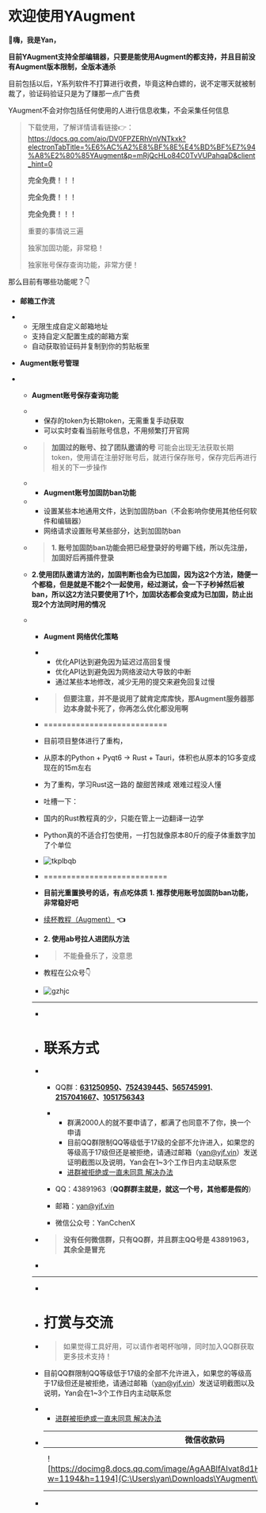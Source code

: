 # 欢迎使用YAugment

👋**嗨，我是Yan，**

**目前YAugment支持全部编辑器，只要是能使用Augment的都支持，并且目前没有Augment版本限制，全版本通杀**

目前包括以后，Y系列软件不打算进行收费，毕竟这种白嫖的，说不定哪天就被制裁了，验证码验证只是为了赚那一点广告费

YAugment不会对你包括任何使用的人进行信息收集，不会采集任何信息





> 下载使用，了解详情请看链接👉：https://docs.qq.com/aio/DV0FPZERhVnVNTkxk?electronTabTitle=%E6%AC%A2%E8%BF%8E%E4%BD%BF%E7%94%A8%E2%80%85YAugment&p=mRjQcHLo84C0TvVUPahqaD&client_hint=0
>
> **完全免费！！！**
>
> **完全免费！！！**
>
> **完全免费！！！**
>
> 重要的事情说三遍
>
> 独家加固功能，非常稳！
>
> 独家账号保存查询功能，非常方便！



那么目前有哪些功能呢？👇

- **邮箱工作流**

- - 无限生成自定义邮箱地址
  - 支持自定义配置生成的邮箱方案
  - 自动获取验证码并复制到你的剪贴板里

- **Augment账号管理**

- - **Augment账号保存查询功能**

  - - 保存的token为长期token，无需重复手动获取
    - 可以实时查看当前账号信息，不用频繁打开官网

  - > **加固过的账号、拉了团队邀请的号** 可能会出现无法获取长期token，使用请在注册好账号后，就进行保存账号，保存完后再进行相关的下一步操作

  - - **Augment账号加固防ban功能**

  - - 设置某些本地通用文件，达到加固防ban（不会影响你使用其他任何软件和编辑器）
    - 网络请求设置账号某些部分，达到加固防ban

  - > **1. 账号加固防ban功能会把已经登录好的号踢下线，所以先注册，加固好后再插件登录**

  - **2.使用团队邀请方法的，加固判断也会为已加固，因为这2个方法，随便一个都稳，但是就是不能2个一起使用，经过测试，会一下子秒掉然后被ban，所以这2方法只要使用了1个，加固状态都会变成为已加固，防止出现2个方法同时用的情况**

  - - **Augment 网络优化策略**

    - - 优化API达到避免因为延迟过高回复慢
      - 优化API达到避免因为网络波动大导致的中断
      - 通过某些本地修改，减少无用的提交来避免回复过慢

    - > **但要注意，并不是说用了就肯定库库快，那Augment服务器那边本身就卡死了，你再怎么优化都没用啊**

    - ===========================

    - 目前项目整体进行了重构，

    - 从原本的Python + Pyqt6 → Rust + Tauri，体积也从原本的1G多变成现在的15m左右

    - 为了重构，学习Rust这一路的 酸甜苦辣咸 艰难过程没人懂

    - 吐槽一下：

    - 国内的Rust教程真的少，只能在管上一边翻译一边学

    - Python真的不适合打包使用，一打包就像原本80斤的瘦子体重数字加了个单位

    - ![tkplbqb](C:\Users\yan\Downloads\YAugment\img\tkplbqb.jpg)

    - ===========================

    - **目前光重置换号的话，有点吃体质** **1. 推荐使用账号加固防ban功能，非常稳好吧**

    - [续杯教程（Augment）](https://docs.qq.com/aio/DV0FPZERhVnVNTkxk?p=p0mB60SgGKlNohq4xa6f5E) **👈**

    - **2. 使用ab号拉人进团队方法**

    - > 不能叠叠乐了，没意思

    - 教程在公众号👇

    - ![gzhjc](C:\Users\yan\Downloads\YAugment\img\gzhjc.png)

    - ------

    - 

    - # **联系方式**

    - - QQ群：[**631250950**](https://qm.qq.com/q/KU0hxAyx2M)**、**[**752439445**](https://qm.qq.com/q/ZFHYlB21cO)**、**[**565745991**](https://qm.qq.com/q/Ap3EDFLCZG)、[**2157041667**](https://qm.qq.com/q/4QsQOSi4aA)**、**[**1051756343**](https://qm.qq.com/q/zBAPiSbH6o)

      - - 群满2000人的就不要申请了，都满了也同意不了你，换一个申请
        - 目前QQ群限制QQ等级低于17级的全部不允许进入，如果您的等级高于17级但还是被拒绝，请通过邮箱（yan@yjf.vin）发送证明截图以及说明，Yan会在1~3个工作日内主动联系您
        - [进群被拒绝或一直未同意 解决办法](https://docs.qq.com/aio/DV0FPZERhVnVNTkxk?p=weeUPrm77jpn2hKL5zDI1S)

      - QQ：43891963（**QQ群群主就是，就这一个号，其他都是假的**）

      - 邮箱：yan@yjf.vin

      - 微信公众号：YanCchenX

    - > **没有任何微信群，只有QQ群，并且群主QQ号是 43891963，其余全是冒充**

    - 

    - ------

    - 

    - # **打赏与交流**

    - > 如果觉得工具好用，可以请作者喝杯咖啡，同时加入QQ群获取更多技术支持！

    - 目前QQ群限制QQ等级低于17级的全部不允许进入，如果您的等级高于17级但还是被拒绝，请通过邮箱（yan@yjf.vin）发送证明截图以及说明，Yan会在1~3个工作日内主动联系您

    - - [进群被拒绝或一直未同意 解决办法](https://docs.qq.com/aio/DV0FPZERhVnVNTkxk?p=weeUPrm77jpn2hKL5zDI1S)

    - | **微信收款码**                                               | **支付宝收款码**                                             | **QQ群邀请码（1051756343）**                                 | **微信公众号(YanCchenX)**                                    |
      | ------------------------------------------------------------ | ------------------------------------------------------------ | ------------------------------------------------------------ | ------------------------------------------------------------ |
      | ![https://docimg8.docs.qq.com/image/AgAABlfAIvat8d1HgWRP845e6ts3DXQJ.png?w=1194&h=1194](C:\Users\yan\Downloads\YAugment\img\wx.png) | ![https://docimg3.docs.qq.com/image/AgAABlfAIvZ18T3-H_VP_peTIAS669yU.png?w=1224&h=1189](C:\Users\yan\Downloads\YAugment\img\zfb.png) | ![https://docimg2.docs.qq.com/image/AgAABlfAIvaz2-xnjqRFT4ayzM5q4km_.png?w=420&h=384](C:\Users\yan\Downloads\YAugment\img\qq.png) | ![https://docimg9.docs.qq.com/image/AgAABlfAIvarsWq6v_5EloolaQnEaRp4.jpeg?w=1280&h=1280](C:\Users\yan\Downloads\YAugment\img\gzh.jpg) |

    - 